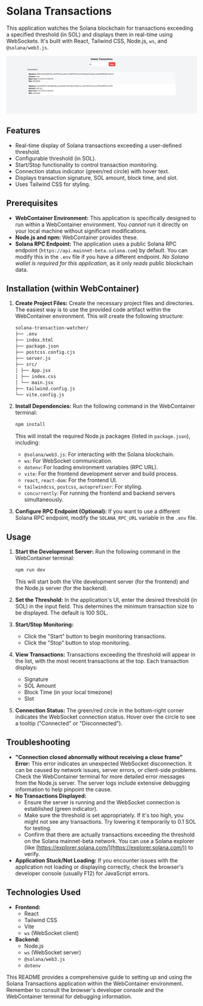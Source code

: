 # Solana Transactions

This application watches the Solana blockchain for transactions exceeding a specified threshold (in SOL) and displays them in real-time using WebSockets. It's built with React, Tailwind CSS, Node.js, `ws`, and `@solana/web3.js`.

![Demo](assets/screenshot.png)

## Features

- Real-time display of Solana transactions exceeding a user-defined threshold.
- Configurable threshold (in SOL).
- Start/Stop functionality to control transaction monitoring.
- Connection status indicator (green/red circle) with hover text.
- Displays transaction signature, SOL amount, block time, and slot.
- Uses Tailwind CSS for styling.

## Prerequisites

- **WebContainer Environment:** This application is specifically designed to run within a WebContainer environment. You _cannot_ run it directly on your local machine without significant modifications.
- **Node.js and npm:** WebContainer provides these.
- **Solana RPC Endpoint:** The application uses a public Solana RPC endpoint (`https://api.mainnet-beta.solana.com`) by default. You can modify this in the `.env` file if you have a different endpoint. _No Solana wallet is required for this application_, as it only _reads_ public blockchain data.

## Installation (within WebContainer)

1.  **Create Project Files:** Create the necessary project files and directories. The easiest way is to use the provided code artifact within the WebContainer environment. This will create the following structure:

    ```
    solana-transaction-watcher/
    ├── .env
    ├── index.html
    ├── package.json
    ├── postcss.config.cjs
    ├── server.js
    ├── src/
    │ ├── App.jsx
    │ ├── index.css
    │ └── main.jsx
    ├── tailwind.config.js
    └── vite.config.js
    ```

2.  **Install Dependencies:** Run the following command in the WebContainer terminal:

    ```bash
    npm install
    ```

    This will install the required Node.js packages (listed in `package.json`), including:

    - `@solana/web3.js`: For interacting with the Solana blockchain.
    - `ws`: For WebSocket communication.
    - `dotenv`: For loading environment variables (RPC URL).
    - `vite`: For the frontend development server and build process.
    - `react`, `react-dom`: For the frontend UI.
    - `tailwindcss`, `postcss`, `autoprefixer`: For styling.
    - `concurrently`: For running the frontend and backend servers simultaneously.

3.  **Configure RPC Endpoint (Optional):** If you want to use a different Solana RPC endpoint, modify the `SOLANA_RPC_URL` variable in the `.env` file.

## Usage

1.  **Start the Development Server:** Run the following command in the WebContainer terminal:

    ```bash
    npm run dev
    ```

    This will start both the Vite development server (for the frontend) and the Node.js server (for the backend).

2.  **Set the Threshold:** In the application's UI, enter the desired threshold (in SOL) in the input field. This determines the minimum transaction size to be displayed. The default is 100 SOL.

3.  **Start/Stop Monitoring:**

    - Click the "Start" button to begin monitoring transactions.
    - Click the "Stop" button to stop monitoring.

4.  **View Transactions:** Transactions exceeding the threshold will appear in the list, with the most recent transactions at the top. Each transaction displays:

    - Signature
    - SOL Amount
    - Block Time (in your local timezone)
    - Slot

5.  **Connection Status:** The green/red circle in the bottom-right corner indicates the WebSocket connection status. Hover over the circle to see a tooltip ("Connected" or "Disconnected").

## Troubleshooting

- **"Connection closed abnormally without receiving a close frame" Error:** This error indicates an unexpected WebSocket disconnection. It can be caused by network issues, server errors, or client-side problems. Check the WebContainer terminal for more detailed error messages from the Node.js server. The server logs include extensive debugging information to help pinpoint the cause.
- **No Transactions Displayed:**
  - Ensure the server is running and the WebSocket connection is established (green indicator).
  - Make sure the threshold is set appropriately. If it's too high, you might not see any transactions. Try lowering it temporarily to 0.1 SOL for testing.
  - Confirm that there are actually transactions exceeding the threshold on the Solana mainnet-beta network. You can use a Solana explorer (like [https://explorer.solana.com/](https://explorer.solana.com/)) to verify.
- **Application Stuck/Not Loading:** If you encounter issues with the application not loading or displaying correctly, check the browser's developer console (usually F12) for JavaScript errors.

## Technologies Used

- **Frontend:**
  - React
  - Tailwind CSS
  - Vite
  - `ws` (WebSocket client)
- **Backend:**
  - Node.js
  - `ws` (WebSocket server)
  - `@solana/web3.js`
  - `dotenv`

This README provides a comprehensive guide to setting up and using the Solana Transactions application within the WebContainer environment. Remember to consult the browser's developer console and the WebContainer terminal for debugging information.
